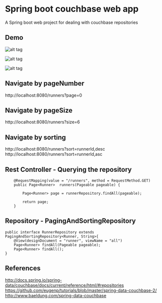 # Spring boot couchbase web app

A Spring boot web project for dealing with couchbase repositories 

## Demo

![alt tag](https://raw.githubusercontent.com/Thirunavukkarasu/spring-boot-couchbase-web/master/demo/pagniation-and-size.png)

![alt tag](https://raw.githubusercontent.com/Thirunavukkarasu/spring-boot-couchbase-web/master/demo/couchbase-view.png)

![alt tag](https://raw.githubusercontent.com/Thirunavukkarasu/spring-boot-couchbase-web/master/demo/view-code.png)




## Navigate by pageNumber
http://localhost:8080/runners?page=0

## Navigate by pageSize
http://localhost:8080/runners?size=6

## Navigate by sorting
http://localhost:8080/runners?sort=runnerId,desc
http://localhost:8080/runners?sort=runnerId,asc

## Rest Controller - Querying the repository 
```
    @RequestMapping(value = "/runners", method = RequestMethod.GET)
    public Page<Runner>  runners(Pageable pageable) {
        
        Page<Runner> page = runnerRepository.findAll(pageable);
        
        return page;
    }
```
## Repository - PagingAndSortingRepository

```
public interface RunnerRepository extends PagingAndSortingRepository<Runner, String>{
	@View(designDocument = "runner", viewName = "all")
	Page<Runner> findAll(Pageable pageable);
	Page<Runner> findAll();	
}

```

## References 

http://docs.spring.io/spring-data/couchbase/docs/current/reference/html/#repositories
https://github.com/eugenp/tutorials/blob/master/spring-data-couchbase-2/
http://www.baeldung.com/spring-data-couchbase
